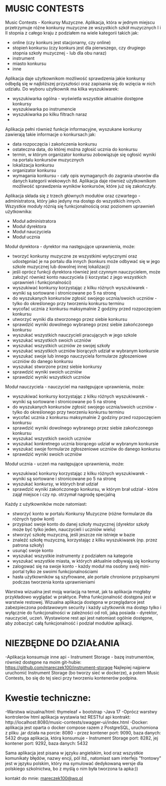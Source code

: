 # MUSIC CONTESTS
Music Contests - Konkursy Muzyczne. 
Aplikacja, która w jednym miejscu przetrzymuje różne konkursy muzyczne ze wszystkich szkół muzycznych I i II stopnia 
z całego kraju z podziałem na wiele kategorii takich jak:
- online (czy konkurs jest stacjonarny, czy online)
- stopień konkursu (czy konkurs jest dla pierwszego, czy drugiego stopnia szkoły muzycznej - lub dla obu naraz)
- instrument
- miasto konkursu
- inne

Aplikacja daje użytkownikom możliwość sprawdzenia jakie konkursy odbędą się w najbliższej przyszłości 
oraz zapisania się do wzięcia w nich udziału. Do wyboru użytkownik ma kilka wyszukiwarek:
- wyszukiwarka ogólna - wyświetla wszystkie aktualnie dostępne konkursy
- wyszukiwarka po instrumencie
- wyszukiwarka po kilku filtrach naraz
- 
Aplikacja pełni również funkcje informacyjne, wyszukane konkursy zawierają takie informacje o konkursach jak:
- data rozpoczęcia i zakończenia konkursu 
- ostateczna data, do której można zgłosić ucznia do konkursu
- termin, w którym organizator konkursu zobowiązuje się ogłosić wyniki na portalu konkursów muzycznych
- lokalizacja konkursu
- organizator konkursu
- wymagania konkursu - cały opis wymaganych do zagrania utworów dla danych kategorii wiekowych itd.
Aplikacja daje również użytkownikom możliwość sprawdzenia wyników konkursów, które już się zakończyły.

Aplikacja składa się z trzech głównych modułów oraz czwartego - administratora, 
który jako jedyny ma dostęp do wszystkich innych.
Wszystkie moduły różnią się funkcjonalnością oraz poziomem uprawnień użytkownika:
- Moduł administratora
- Moduł dyrektora
- Moduł nauczyciela
- Moduł ucznia

Moduł dyrektora - dyrektor ma następujące uprawnienia, może:
- tworzyć konkursy muzyczne ze wszystkimi wytycznymi oraz udostępniać je na portalu dla innych
  (konkurs może odbywać się w jego szkole muzycznej lub dowolnej innej lokalizacji)
- jeśli oprócz funkcji dyrektora również jest czynnym nauczycielem, może założyć również konto nauczyciela
  (i korzystać z jego wszystkich uprawnień i funkcjonalności)
- wyszukiwać konkursy korzystając z kilku różnych wyszukiwarek - wyniki są sortowane i stronicowane po 5 na stronę
- do wyszukanych konkursów zgłosić swojego ucznia/swoich uczniów - tylko do określonego przy tworzeniu konkursu terminu
- wycofać ucznia z konkursu maksymalnie 2 godziny przed rozpoczęciem konkursu
- utworzyć wyniki dla stworzonego przez siebie konkursu
- sprawdzić wyniki dowolnego wybranego przez siebie zakończonego konkursu
- wyszukać wszystkich nauczycieli pracujących w jego szkole
- wyszukać wszystkich swoich uczniów
- wyszukać wszystkich uczniów ze swojej szkoły
- wyszukać wszystkich uczniów biorących udział w wybranym konkursie
- wyszukać swoje lub innego nauczyciela formularze zgłoszeniowe uczniów do danego konkursu
- wyszukać stworzone przez siebie konkursy
- sprawdzić wyniki swoich uczniów
- sprawdzić wyniki wszystkich uczniów

Moduł nauczyciela - nauczyciel ma następujące uprawnienia, może:
- wyszukiwać konkursy korzystając z kilku różnych wyszukiwarek - wyniki są sortowane i stronicowane po 5 na stronę
- do wyszukanych konkursów zgłosić swojego ucznia/swoich uczniów - tylko do określonego przy tworzeniu konkursu terminu
- wycofać ucznia z konkursu maksymalnie 2 godziny przed rozpoczęciem konkursu
- sprawdzić wyniki dowolnego wybranego przez siebie zakończonego konkursu
- wyszukać wszystkich swoich uczniów
- wyszukać konkretnego ucznia biorącego udział w wybranym konkursie
- wyszukać swoje formularze zgłoszeniowe uczniów do danego konkursu
- sprawdzić wyniki swoich uczniów

Moduł ucznia - uczeń ma następujące uprawnienia, może:
- wyszukiwać konkursy korzystając z kilku różnych wyszukiwarek - wyniki są sortowane i stronicowane po 5 na stronę
- wyszukać konkursy, w których brał udział
- sprawdzić wyniki zakończonego konkursu, w którym brał udział - które zajął miejsce i czy np. otrzymał nagrodę specjalną

Każdy z użytkowników może natomiast:
- stworzyć konto w portalu Konkursy Muzyczne (różne formularze dla różnych typów kont)
- przypisać swoje konto do danej szkoły muzycznej (dyrektor szkoły może być tylko jeden, nauczycieli i uczniów wielu)
- stworzyć szkołę muzyczną, jeśli jeszcze nie istnieje w bazie
- znaleźć szkołę muzyczną, korzystając z kilku wyszukiwarek (np. przez patrona szkoły)
- usunąć swoje konto
- wyszukać wszystkie instrumenty z podziałem na kategorie
- wyszukać wszystkie miasta, w których aktualnie odbywają się konkursy
- zalogować się na swoje konto - każdy moduł ma osobny swój mini-portal tylko ze swoimi funkcjonalnościami
- hasła użytkowników są szyfrowane, ale portale chronione przypisanymi podczas tworzenia konta uprawnieniami

Warstwa wizualna jest moją wariacją na temat, jak ta aplikacja mogłaby przykładowo wyglądać w praktyce.
Pełna funkcjonalność dostępna jest w warstwie restowej.
Wizualna aplikacja dostępna w przeglądarce jest zabezpieczona podstawowym security i każdy użytkownik ma dostęp
tylko i wyłącznie do funkcjonalności w zależności od roli, jaką posiada - dyrektor, nauczyciel, uczeń.
Wystawione rest api jest natomiast ogólnie dostępne, aby zobaczyć całą funkcjonalność i podział modułów aplikacji.

# NIEZBĘDNE DO DZIAŁANIA
-Aplikacja konsumuje inne api - Instrument Storage - bazę instrumentów, również dostępne na moim git-hubie:
https://github.com/mareczek100/instrument-storage
Najlepiej najpierw uruchomić Instrument Storage (bo tworzy sieć w dockerze), a potem Music Contests,
bo się do tej sieci przy tworzeniu kontenerów podpina.

# Kwestie techniczne:
-Warstwa wizualna/html: thymeleaf + bootstrap
-Java 17
-Oprócz warstwy kontrolerów html aplikacja wystawia też RESTful api
 kontrakt: http://localhost:8080/music-contests/swagger-ui/index.html
-Docker: aplikacja jest oparta o docker compose razem z PostgreSQL,
uruchomiona z pliku .jar działa na porcie: 8080 - przez kontener port: 9090, baza danych: 5432
druga aplikacja, którą konsumuje - Instrument Storage port: 8282, jej kontener port: 9292, baza danych: 5432

Sama aplikacja jest pisana w języku angielskim, kod oraz wszystkie komunikaty błędów, nazwy encji, pól itd., 
natomiast sam interfejs "frontowy" jest w języku polskim, który ma symulować dedykowaną wersje dla
polskiego szkolnictwa, bo z myślą o nim była tworzona ta apka:))

kontakt do mnie: mareczek100@wp.pl